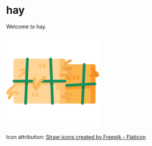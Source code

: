 <div class="oranda-hide">

# hay

</div>

Welcome to hay.

<img src="https://github.com/lunchtimecode/hay/blob/main/static/hay.png?raw=true" alt="hay" width="50%" height="50%">


Icon attribution:
<a href="https://www.flaticon.com/free-icons/straw" title="straw icons">Straw icons created by Freepik - Flaticon</a>